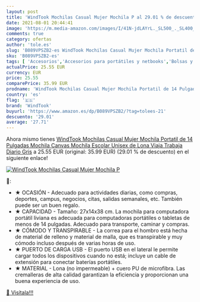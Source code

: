 ```yaml
---
layout: post
title: 'WindTook Mochilas Casual Mujer Mochila P al 29.01 % de descuento'
date: 2021-08-01 20:44:41
image: 'https://m.media-amazon.com/images/I/41N-jdLAYrL._SL500_._SL400_.jpg'
comments: true
category: ofertas
author: 'tole.es'
slug: 'B089VPSZB2-es WindTook Mochilas Casual Mujer Mochila Portatil de 14...'
sku: 'B089VPSZB2-es'
tags: [ 'Accesorios','Accesorios para portátiles y netbooks','Bolsas y fundas para portátiles y netbooks','Informática','Mochilas para portátiles y netbooks','escolar','mochila','windtook', ]
actualPrice: 25.55 EUR
currency: EUR
price: 25.55
comparePrice: 35.99 EUR
prodname: 'WindTook Mochilas Casual Mujer Mochila Portatil de 14 Pulgadas Mochila Canvas Mochila Escolar Unisex de Lona Viaja Trabaja Diario Gris'
country: 'es'
flag: '🇪🇸'
brand: 'WindTook'
buyurl: 'https://www.amazon.es/dp/B089VPSZB2/?tag=tolees-21'
descuento: '29.01'
average: '27.71'
---
```


Ahora mismo tienes [WindTook Mochilas Casual Mujer Mochila Portatil de 14 Pulgadas Mochila Canvas Mochila Escolar Unisex de Lona Viaja Trabaja Diario Gris](https://www.amazon.es/dp/B089VPSZB2/?tag=tolees-21) a 25.55 EUR (original: 35.99 EUR) (29.01 %  de descuento) en el siguiente enlace!

[![WindTook Mochilas Casual Mujer Mochila P](https://m.media-amazon.com/images/I/41N-jdLAYrL._SL500_._SL400_.jpg)](https://www.amazon.es/dp/B089VPSZB2/?tag=tolees-21)

🔎:

- ★ OCASIÓN - Adecuado para actividades diarias, como compras, deportes, campus, negocios, citas, salidas semanales, etc. También puede ser un buen regalo.
- ★ CAPACIDAD - Tamaño: 27x14x38 cm. La mochila para computadora portátil liviana es adecuada para computadoras portátiles o tabletas de menos de 14 pulgadas. Adecuado para transporte, caminar y compras.
- ★ CÓMODO Y TRANSPIRABLE - La correa para el hombro está hecha de material de relleno y material de malla, que es transpirable y muy cómodo incluso después de varias horas de uso.
- ★ PUERTO DE CARGA USB - El puerto USB en el lateral le permite cargar todos los dispositivos cuando no está; incluye un cable de extensión para conectar baterías portátiles.
- ★ MATERIAL - Lona (no impermeable) + cuero PU de microfibra. Las cremalleras de alta calidad garantizan la eficiencia y proporcionan una buena experiencia de uso.

[🛒 Visítala!!!](https://www.amazon.es/dp/B089VPSZB2/?tag=tolees-21)
